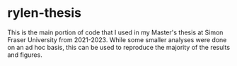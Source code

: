 # rylen-thesis
This is the main portion of code that I used in my Master's thesis at Simon Fraser University from 2021-2023. While some smaller analyses were done on an ad hoc basis, this can be used to reproduce the majority of the results and figures.
